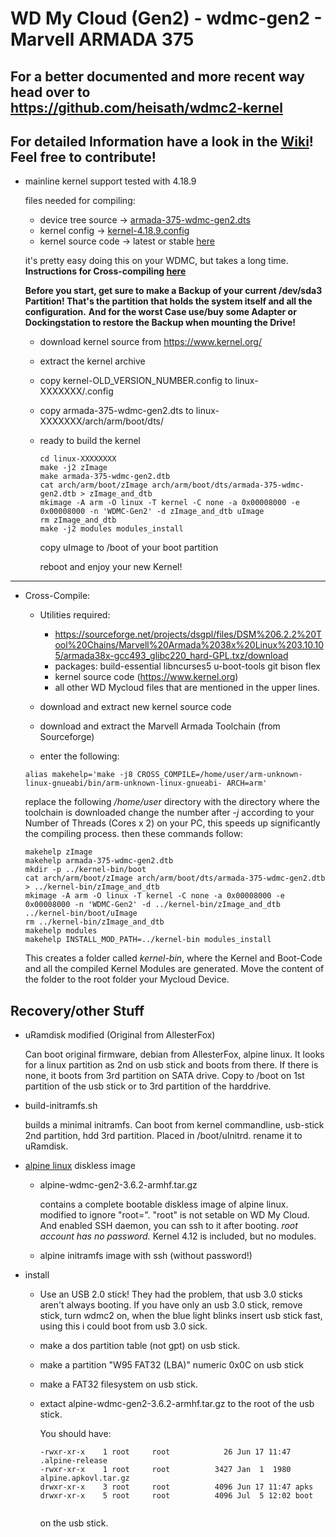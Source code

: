 WD My Cloud (Gen2) - wdmc-gen2 - Marvell ARMADA 375
===================================================

## For a better documented and more recent way head over to https://github.com/heisath/wdmc2-kernel 

## For detailed Information have a look in the [Wiki](https://github.com/Zeik0s/wdmc-gen2/wiki)! Feel free to contribute!

* mainline kernel support tested with 4.18.9
	
	files needed for compiling:
	- device tree source -> [armada-375-wdmc-gen2.dts](https://github.com/Zeik0s/wdmc-gen2/blob/master/armada-375-wdmc-gen2.dts)
	- kernel config -> [kernel-4.18.9.config](https://github.com/Zeik0s/wdmc-gen2/blob/master/4.18.9/kernel.config)
	- kernel source code -> latest or stable [here](https://www.kernel.org)
	
	it's pretty easy doing this on your WDMC, but takes a long time.
	**Instructions for Cross-compiling [here](#Cross-Compile)**
	
	**Before you start, get sure to make a Backup of your current /dev/sda3 Partition! That's the partition that holds the system itself and all the configuration.**
	**And for the worst Case use/buy some Adapter or Dockingstation to restore the Backup when mounting the Drive!**

	- download kernel source from https://www.kernel.org/
	- extract the kernel archive
	- copy kernel-OLD_VERSION_NUMBER.config to linux-XXXXXXX/.config 
	- copy armada-375-wdmc-gen2.dts to linux-XXXXXXX/arch/arm/boot/dts/
	- ready to build the kernel
		```
		cd linux-XXXXXXXX
		make -j2 zImage
		make armada-375-wdmc-gen2.dtb
		cat arch/arm/boot/zImage arch/arm/boot/dts/armada-375-wdmc-gen2.dtb > zImage_and_dtb
		mkimage -A arm -O linux -T kernel -C none -a 0x00008000 -e 0x00008000 -n 'WDMC-Gen2' -d zImage_and_dtb uImage
		rm zImage_and_dtb
		make -j2 modules modules_install
		```
		copy uImage to /boot of your boot partition
		
		reboot and enjoy your new Kernel!


---
* Cross-Compile<a name="Cross-Compile"></a>:

	- Utilities required: 
		- https://sourceforge.net/projects/dsgpl/files/DSM%206.2.2%20Tool%20Chains/Marvell%20Armada%2038x%20Linux%203.10.105/armada38x-gcc493_glibc220_hard-GPL.txz/download
		- packages: build-essential libncurses5 u-boot-tools git bison flex
		- kernel source code (https://www.kernel.org)
		- all other WD Mycloud files that are mentioned in the upper lines.
		
	- download and extract new kernel source code
	- download and extract the Marvell Armada Toolchain (from Sourceforge)
	- enter the following: 
	```
	alias makehelp='make -j8 CROSS_COMPILE=/home/user/arm-unknown-linux-gnueabi/bin/arm-unknown-linux-gnueabi- ARCH=arm'
	```
	replace the following _/home/user_ directory with the directory where the toolchain is downloaded
	change the number after _-j_ according to your Number of Threads (Cores x 2) on your PC, this speeds up significantly the compiling process.
	then these commands follow:
	```
	makehelp zImage
	makehelp armada-375-wdmc-gen2.dtb
	mkdir -p ../kernel-bin/boot
	cat arch/arm/boot/zImage arch/arm/boot/dts/armada-375-wdmc-gen2.dtb > ../kernel-bin/zImage_and_dtb
	mkimage -A arm -O linux -T kernel -C none -a 0x00008000 -e 0x00008000 -n 'WDMC-Gen2' -d ../kernel-bin/zImage_and_dtb ../kernel-bin/boot/uImage
	rm ../kernel-bin/zImage_and_dtb
	makehelp modules
	makehelp INSTALL_MOD_PATH=../kernel-bin modules_install
	```
	This creates a folder called _kernel-bin_, where the Kernel and Boot-Code and all the compiled Kernel Modules are generated. Move the content of the folder to the root folder your Mycloud Device.
	
## Recovery/other Stuff

* uRamdisk modified (Original from AllesterFox)

	Can boot original firmware, debian from AllesterFox, alpine linux. It looks for a linux partition as 2nd on usb stick and boots from there.  If there is none, it boots from 3rd partition on SATA drive.  Copy to /boot on 1st partition of the usb stick or to 3rd partition of the harddrive.

* build-initramfs.sh

	builds a minimal initramfs.  Can boot from kernel commandline,
	usb-stick 2nd partition, hdd 3rd partition. Placed in /boot/uInitrd. rename it to uRamdisk.
		

* [alpine linux](https://alpinelinux.org/) diskless image

	- alpine-wdmc-gen2-3.6.2-armhf.tar.gz

		contains a complete bootable diskless image of alpine linux.
		modified to ignore "root=". "root" is not setable on
		WD My Cloud. And enabled SSH daemon, you can ssh to it after
		booting. *root account has no password.*
		Kernel 4.12 is included, but no modules.

	- alpine initramfs image with ssh (without password!)

* install
	- Use an USB 2.0 stick!
		They had the problem, that usb 3.0 sticks aren't always booting.
		If you have only an usb 3.0 stick, remove stick, turn wdmc2 on,
		when the blue light blinks insert usb stick fast, using this i
		could boot from usb 3.0 sick.

	- make a dos partition table (not gpt) on usb stick.
	- make a partition "W95 FAT32 (LBA)" numeric 0x0C on usb stick
	- make a FAT32 filesystem on usb stick.
	- extact alpine-wdmc-gen2-3.6.2-armhf.tar.gz to the root of the
	  usb stick.

	  You should have:
	  ```
	  -rwxr-xr-x    1 root     root            26 Jun 17 11:47 .alpine-release
	  -rwxr-xr-x    1 root     root          3427 Jan  1  1980 alpine.apkovl.tar.gz
	  drwxr-xr-x    3 root     root          4096 Jun 17 11:47 apks
	  drwxr-xr-x    5 root     root          4096 Jul  5 12:02 boot
          
	  ```
	  on the usb stick.
